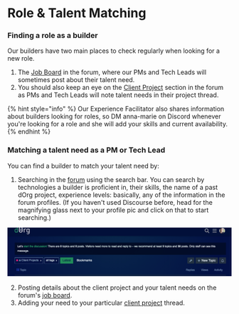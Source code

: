 # Role & Talent Matching

### Finding a role as a builder

Our builders have two main places to check regularly when looking for a new role.

1. The [Job Board](https://forum.dorg.tech/t/about-the-job-board-category) in the forum, where our PMs and Tech Leads will sometimes post about their talent need.
2. You should also keep an eye on the [Client Project](https://forum.dorg.tech/c/clientproject) section in the forum as PMs and Tech Leads will note talent needs in their project thread.

{% hint style="info" %}
Our Experience Facilitator also shares information about builders looking for roles, so DM anna-marie on Discord whenever you're looking for a role and she will add your skills and current availability.
{% endhint %}

### Matching a talent need as a PM or Tech Lead

You can find a builder to match your talent need by:

1. Searching in the [forum](https://forum.dorg.tech/) using the search bar. You can search by technologies a builder is proficient in, their skills, the name of a past dOrg project, experience levels: basically, any of the information in the forum profiles.   \(If you haven't used Discourse before, head for the magnifying glass next to your profile pic and click on that to start searching.\)

![](../.gitbook/assets/screen-shot-2021-08-27-at-14.17.23.png)

2. Posting details about the client project and your talent needs on the forum's [job board](https://forum.dorg.tech/c/job-board/9).  
3. Adding your need to your particular [client project](https://forum.dorg.tech/c/clientproject) thread.

